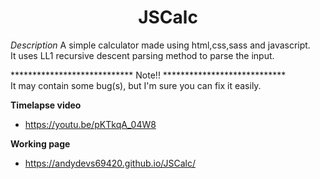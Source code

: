 <div align="center">
  <h1>JSCalc</h1>
</div>

*Description*
A simple calculator made using html,css,sass and javascript. <br>
It uses LL1 recursive descent parsing method to parse the input.

**************************** Note!! ****************************
<br>
It may contain some bug(s), but I'm sure you can fix it easily.

**Timelapse video**
- https://youtu.be/pKTkqA_04W8

**Working page**
- https://andydevs69420.github.io/JSCalc/


